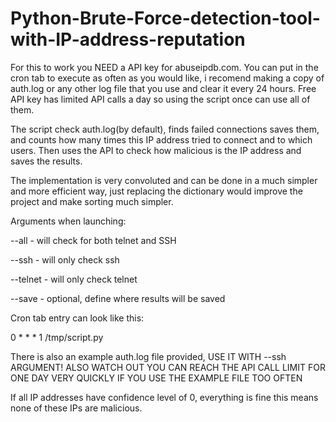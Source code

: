 # Python-Brute-Force-detection-tool-with-IP-address-reputation
For this to work you NEED a API key for abuseipdb.com. You can put in the cron tab to execute as often as you would like, i recomend making a copy of auth.log or any other log file that you use and clear it every 24 hours. Free API key has limited API calls a day so using the script once can use all of them.

The script check auth.log(by default), finds failed connections saves them, and counts how many times this IP address tried to connect and to which users. Then uses the API to check how malicious is the IP address and saves the results.

The implementation is very convoluted and can be done in a much simpler and more efficient way, just replacing the dictionary would improve the project and make sorting much simpler.

Arguments when launching:

--all - will check for both telnet and SSH

--ssh - will only check ssh

--telnet - will only check telnet

--save - optional, define where results will be saved

Cron tab entry can look like this:

0 * * * 1 /tmp/script.py


There is also an example auth.log file provided, USE IT WITH --ssh ARGUMENT! ALSO WATCH OUT YOU CAN REACH THE API CALL LIMIT FOR ONE DAY VERY QUICKLY IF YOU USE THE EXAMPLE FILE TOO OFTEN

If all IP addresses have confidence level of 0, everything is fine this means none of these IPs are malicious.

